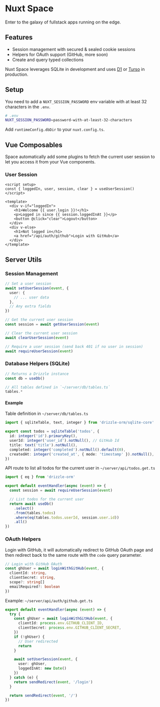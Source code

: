 # Nuxt Space

Enter to the galaxy of fullstack apps running on the edge.

## Features

- Session management with secured & sealed cookie sessions
- Helpers for OAuth support (GitHub, more soon)
- Create and query typed collections

Nuxt Space leverages SQLite in development and uses [D1](https://developers.cloudflare.com/d1/) or [Turso](https://turso.tech) in production.

## Setup

You need to add a `NUXT_SESSION_PASSWORD` env variable with at least 32 characters in the `.env`.

```bash
# .env
NUXT_SESSION_PASSWORD=password-with-at-least-32-characters
```

Add `runtimeConfig.dbDir` to your `nuxt.config.ts`.

## Vue Composables

Space automatically add some plugins to fetch the current user session to let you access it from your Vue components.

### User Session

```vue
<script setup>
const { loggedIn, user, session, clear } = useUserSession()
</script>

<template>
  <div v-if="loggedIn">
    <h1>Welcome {{ user.login }}!</h1>
    <p>Logged in since {{ session.loggedInAt }}</p>
    <button @click="clear">Logout</button>
  </div>
  <div v-else>
    <h1>Not logged in</h1>
    <a href="/api/auth/github">Login with GitHub</a>
  </div>
</template>
```

## Server Utils

### Session Management

```ts
// Set a user session
await setUserSession(event, {
  user: {
    // ... user data
  },
  // Any extra fields
})

// Get the current user session
const session = await getUserSession(event)

// Clear the current user session
await clearUserSession(event)

// Require a user session (send back 401 if no user in session)
await requireUserSession(event)
```

### Database Helpers (SQLite)

```ts
// Returns a Drizzle instance
const db = useDb()

// All tables defined in `~/server/db/tables.ts`
tables.*
```

#### Example

Table definition in `~/server/db/tables.ts`

```ts
import { sqliteTable, text, integer } from 'drizzle-orm/sqlite-core'

export const todos = sqliteTable('todos', {
  id: integer('id').primaryKey(),
  userId: integer('user_id').notNull(), // GitHub Id
  title: text('title').notNull(),
  completed: integer('completed').notNull().default(0),
  createdAt: integer('created_at', { mode: 'timestamp' }).notNull(),
})
```

API route to list all todos for the current user in `~/server/api/todos.get.ts`

```ts
import { eq } from 'drizzle-orm'

export default eventHandler(async (event) => {
  const session = await requireUserSession(event)

  // List todos for the current user
  return await useDb()
    .select()
    .from(tables.todos)
    .where(eq(tables.todos.userId, session.user.id))
    .all()
})
```


### OAuth Helpers

Login with GitHub, it will automatically redirect to GitHub OAuth page and then redirect back to the same route with the `code` query parameter.

```ts
// Login with GitHub OAuth
const ghUser = await loginWithGitHub(event, {
  clientId: string,
  clientSecret: string,
  scope?: string[]
  emailRequired?: boolean
})
```

Example: `~/server/api/auth/github.get.ts`

```ts
export default eventHandler(async (event) => {
  try {
    const ghUser = await loginWithGitHub(event, {
      clientId: process.env.GITHUB_CLIENT_ID,
      clientSecret: process.env.GITHUB_CLIENT_SECRET,
    })
    if (!ghUser) {
      // User redirected
      return
    }

    await setUserSession(event, {
      user: ghUser,
      loggedInAt: new Date()
    })
  } catch (e) {
    return sendRedirect(event, '/login')
  }

  return sendRedirect(event, '/')
})
```
